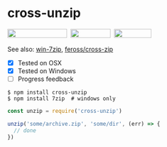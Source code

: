# cross-unzip

<a href="https://www.npmjs.com/package/cross-unzip"><img width="134" height="20" src="https://img.shields.io/npm/dm/cross-unzip.svg"></a>&nbsp;&nbsp;<a href="https://github.com/fritx/cross-unzip"><img width="90" height="20" src="https://img.shields.io/badge/PRs-welcome-brightgreen.svg" /></a>&nbsp;&nbsp;<a href="https://github.com/fritx/cross-unzip"><img width="84" height="20" src="https://img.shields.io/badge/license-LGPL-yellow.svg"></a>

See also: [win-7zip](https://github.com/fritx/win-7zip), [feross/cross-zip](https://github.com/feross/cross-zip)

- [x] Tested on OSX
- [x] Tested on Windows
- [ ] Progress feedback

```plain
$ npm install cross-unzip
$ npm install 7zip  # windows only
```

```js
const unzip = require('cross-unzip')

unzip('some/archive.zip', 'some/dir', (err) => {
  // done
})
```
